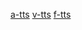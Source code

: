 [a-tts](https://github.com/RanjitDas-IN/RanjitDas-IN.github.io/releases/download/test/a-tts.webm)
[v-tts](https://github.com/RanjitDas-IN/RanjitDas-IN.github.io/releases/download/test/tts.webm)
[f-tts](https://raw.githubusercontent.com/RanjitDas-IN/Nisha-Voice-AI/main/tts.webm)
